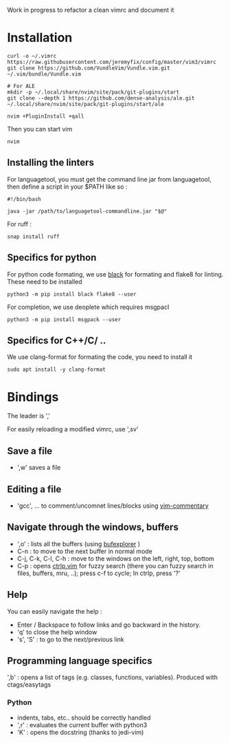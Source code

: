 Work in progress to refactor a clean vimrc and document it

# Installation

	curl -o ~/.vimrc https://raw.githubusercontent.com/jeremyfix/config/master/vim3/vimrc
	git clone https://github.com/VundleVim/Vundle.vim.git ~/.vim/bundle/Vundle.vim

	# For ALE
	mkdir -p ~/.local/share/nvim/site/pack/git-plugins/start       
	git clone --depth 1 https://github.com/dense-analysis/ale.git
	~/.local/share/nvim/site/pack/git-plugins/start/ale

	nvim +PluginInstall +qall

Then you can start vim

	nvim

## Installing the linters

For languagetool, you must get the command line jar from languagetool, then
define a script in your $PATH like so :

	#!/bin/bash

	java -jar /path/to/languagetool-commandline.jar "$@"

For ruff :

	snap install ruff


## Specifics for python

For python code formating, we use [black](https://github.com/psf/black/blob/main/README.md) for formating and flake8 for
linting. These need to be installed

    python3 -m pip install black flake8 --user

For completion, we use deoplete which requires msgpacl

    python3 -m pip install msgpack --user

## Specifics for C++/C/ ..

We use clang-format for formating the code, you need to install it 

	sudo apt install -y clang-format

# Bindings

The leader is ','

For easily reloading a modified vimrc, use  ',sv'

## Save a file

- ',w' saves a file

## Editing a file

- 'gcc', ... to comment/uncomnet lines/blocks using [vim-commentary](https://github.com/tpope/vim-commentary)

## Navigate through the windows, buffers

- ',o' : lists all the buffers (using [bufexplorer](https://github.com/jlanzarotta/bufexplorer) )
- C-n : to move to the next buffer in normal mode
- C-j, C-k, C-l, C-h : move to the windows on the left, right, top, bottom
- C-p : opens [ctrlp.vim](https://github.com/ctrlpvim/ctrlp.vim) for fuzzy search (there you can fuzzy search in files, buffers, mru, ..); press c-f to cycle; In ctrlp, press '?'

## Help 

You can easily navigate the help :

- Enter / Backspace to follow links and go backward in the history.
- 'q' to close the help window
- 's', 'S' : to go to the next/previous link

## Programming language specifics

',b' : opens a list of tags (e.g. classes, functions, variables). Produced with ctags/easytags

### Python

- indents, tabs, etc.. should be correctly handled
- ',r' : evaluates the current buffer with python3
- 'K' : opens the docstring (thanks to jedi-vim)

